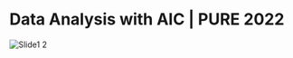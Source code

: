 # Data Analysis with AIC | PURE 2022




![Slide1 2](https://github.com/asmita002/data-analysis-using-Akaike-Information-Criterion/assets/97020024/4d5927f4-9f69-4cf7-9fc5-09f86a919747)
